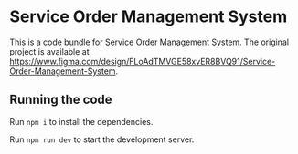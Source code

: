 
  # Service Order Management System

  This is a code bundle for Service Order Management System. The original project is available at https://www.figma.com/design/FLoAdTMVGE58xvER8BVQ91/Service-Order-Management-System.

  ## Running the code

  Run `npm i` to install the dependencies.

  Run `npm run dev` to start the development server.
  
